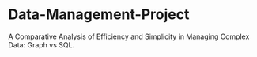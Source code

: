 # Data-Management-Project
A Comparative Analysis of Efficiency and Simplicity in Managing Complex Data: Graph vs SQL. 
